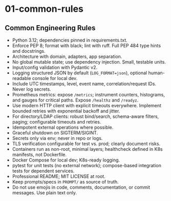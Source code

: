 # 01-common-rules

## Common Engineering Rules

- Python 3.12; dependencies pinned in requirements.txt.
- Enforce PEP 8; format with black; lint with ruff. Full PEP 484 type hints and docstrings.
- Architecture with domain, adapters, app separation.
- No global mutable state; use dependency injection. Small, testable units.
- Input/config validation with Pydantic v2.
- Logging structured JSON by default (`LOG_FORMAT=json`), optional human-readable console for local dev.
- Include UTC timestamps, level, event name, correlation/request IDs. Never log secrets.
- Prometheus metrics: expose `/metrics`; instrument counters, histograms, and gauges for critical paths. Expose `/healthz` and `/readyz`.
- Use modern HTTP client with explicit timeouts everywhere. Implement bounded retries with exponential backoff and jitter.
- For directory/LDAP clients: robust bind/search, schema-aware filters, paging; configurable timeouts and retries.
- Idempotent external operations where possible.
- Graceful shutdown on SIGTERM/SIGINT.
- Secrets only via env; never in repo or logs.
- TLS verification configurable for test vs. prod; clearly document risks.
- Containers run as non-root, minimal layers; healthcheck defined in K8s manifests, not Dockerfile.
- Docker Compose for local dev; K8s-ready logging.
- pytest for unit tests (no external network); compose-based integration tests for dependent services.
- Professional README; MIT LICENSE at root.
- Keep prompts/specs in `PROMPT/` as source of truth.
- Do not use emojis in code, comments, documentation, or commit messages. Use plain text only.
